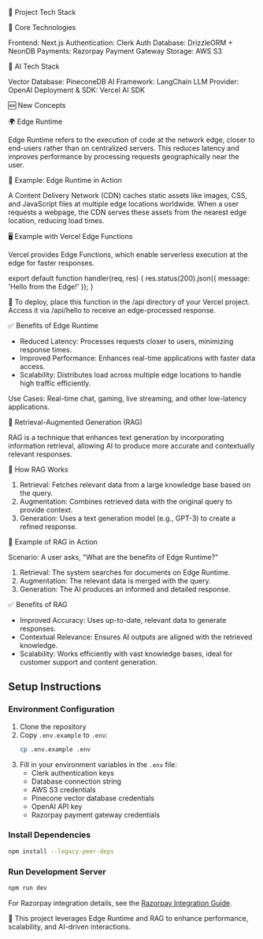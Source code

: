 📌 Project Tech Stack

🚀 Core Technologies

Frontend: Next.js
Authentication: Clerk Auth
Database: DrizzleORM + NeonDB
Payments: Razorpay Payment Gateway
Storage: AWS S3

🧠 AI Tech Stack

Vector Database: PineconeDB
AI Framework: LangChain
LLM Provider: OpenAI
Deployment & SDK: Vercel AI SDK

🆕 New Concepts

🌍 Edge Runtime

Edge Runtime refers to the execution of code at the network edge, closer to end-users rather than on centralized servers. This reduces latency and improves performance by processing requests geographically near the user.

🔹 Example: Edge Runtime in Action

A Content Delivery Network (CDN) caches static assets like images, CSS, and JavaScript files at multiple edge locations worldwide. When a user requests a webpage, the CDN serves these assets from the nearest edge location, reducing load times.

🖥️ Example with Vercel Edge Functions

Vercel provides Edge Functions, which enable serverless execution at the edge for faster responses.

export default function handler(req, res) {
  res.status(200).json({ message: 'Hello from the Edge!' });
}

📌 To deploy, place this function in the /api directory of your Vercel project. Access it via /api/hello to receive an edge-processed response.

✅ Benefits of Edge Runtime

- Reduced Latency: Processes requests closer to users, minimizing response times.
- Improved Performance: Enhances real-time applications with faster data access.
- Scalability: Distributes load across multiple edge locations to handle high traffic efficiently.

Use Cases: Real-time chat, gaming, live streaming, and other low-latency applications.

🤖 Retrieval-Augmented Generation (RAG)

RAG is a technique that enhances text generation by incorporating information retrieval, allowing AI to produce more accurate and contextually relevant responses.

🔹 How RAG Works

1. Retrieval: Fetches relevant data from a large knowledge base based on the query.
2. Augmentation: Combines retrieved data with the original query to provide context.
3. Generation: Uses a text generation model (e.g., GPT-3) to create a refined response.

📝 Example of RAG in Action

Scenario: A user asks, "What are the benefits of Edge Runtime?"

1. Retrieval: The system searches for documents on Edge Runtime.
2. Augmentation: The relevant data is merged with the query.
3. Generation: The AI produces an informed and detailed response.

✅ Benefits of RAG

- Improved Accuracy: Uses up-to-date, relevant data to generate responses.
- Contextual Relevance: Ensures AI outputs are aligned with the retrieved knowledge.
- Scalability: Works efficiently with vast knowledge bases, ideal for customer support and content generation.

## Setup Instructions

### Environment Configuration

1. Clone the repository
2. Copy `.env.example` to `.env`:
   ```bash
   cp .env.example .env
   ```
3. Fill in your environment variables in the `.env` file:
   - Clerk authentication keys
   - Database connection string
   - AWS S3 credentials
   - Pinecone vector database credentials
   - OpenAI API key
   - Razorpay payment gateway credentials

### Install Dependencies

```bash
npm install --legacy-peer-deps
```

### Run Development Server

```bash
npm run dev
```

For Razorpay integration details, see the [Razorpay Integration Guide](docs/razorpay-integration.md).

🚀 This project leverages Edge Runtime and RAG to enhance performance, scalability, and AI-driven interactions.

